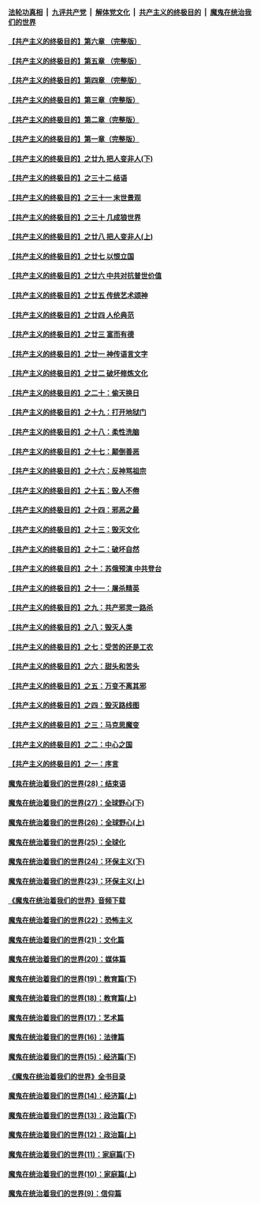 ####  [法轮功真相](../../../../basic/blob/master/README.md?t=06212231) &nbsp;|&nbsp; [九评共产党](../../../../9ping.md/blob/master/README.md?t=06212231) &nbsp;|&nbsp; [解体党文化](../../../../jtdwh.md/blob/master/README.md?t=06212231)  &nbsp;|&nbsp; [共产主义的终极目的](../../../../gczydzjmd.md/blob/master/README.md?t=06212231) &nbsp;|&nbsp; [魔鬼在统治我们的世界](../../../../mgztzwmdsj.md/blob/master/README.md?t=06212231) 

#### [【共产主义的终极目的】第六章 （完整版）](../pages/nsc422/n11428913.md?t=06212231) 

#### [【共产主义的终极目的】第五章 （完整版）](../pages/nsc422/n11428912.md?t=06212231) 

#### [【共产主义的终极目的】第四章 （完整版）](../pages/nsc422/n11428907.md?t=06212231) 

#### [【共产主义的终极目的】第三章（完整版）](../pages/nsc422/n11428848.md?t=06212231) 

#### [【共产主义的终极目的】第二章（完整版）](../pages/nsc422/n11428831.md?t=06212231) 

#### [【共产主义的终极目的】第一章（完整版）](../pages/nsc422/n11417651.md?t=06212231) 

#### [【共产主义的终极目的】之廿九 把人变非人(下)](../pages/nsc422/n11344140.md?t=06212231) 

#### [【共产主义的终极目的】之三十二 结语](../pages/nsc422/n11360535.md?t=06212231) 

#### [【共产主义的终极目的】之三十一 末世景观](../pages/nsc422/n11351129.md?t=06212231) 

#### [【共产主义的终极目的】之三十 几成狼世界](../pages/nsc422/n11348280.md?t=06212231) 

#### [【共产主义的终极目的】之廿八 把人变非人(上)](../pages/nsc422/n11340492.md?t=06212231) 

#### [【共产主义的终极目的】之廿七 以恨立国](../pages/nsc422/n11336944.md?t=06212231) 

#### [【共产主义的终极目的】之廿六 中共对抗普世价值](../pages/nsc422/n11324785.md?t=06212231) 

#### [【共产主义的终极目的】之廿五 传统艺术颂神](../pages/nsc422/n11296396.md?t=06212231) 

#### [【共产主义的终极目的】之廿四 人伦典范](../pages/nsc422/n11296397.md?t=06212231) 

#### [【共产主义的终极目的】之廿三 富而有德](../pages/nsc422/n11283598.md?t=06212231) 

#### [【共产主义的终极目的】之廿一 神传语言文字](../pages/nsc422/n11263265.md?t=06212231) 

#### [【共产主义的终极目的】之廿二 破坏修炼文化](../pages/nsc422/n11245728.md?t=06212231) 

#### [【共产主义的终极目的】之二十：偷天换日](../pages/nsc422/n11238846.md?t=06212231) 

#### [【共产主义的终极目的】之十九：打开地狱门](../pages/nsc422/n11206376.md?t=06212231) 

#### [【共产主义的终极目的】之十八：柔性洗脑](../pages/nsc422/n11199994.md?t=06212231) 

#### [【共产主义的终极目的】之十七：颠倒善恶](../pages/nsc422/n11179782.md?t=06212231) 

#### [【共产主义的终极目的】之十六：反神骂祖宗](../pages/nsc422/n11166798.md?t=06212231) 

#### [【共产主义的终极目的】之十五：毁人不倦](../pages/nsc422/n11166792.md?t=06212231) 

#### [【共产主义的终极目的】之十四：邪恶之最](../pages/nsc422/n11150249.md?t=06212231) 

#### [【共产主义的终极目的】之十三：毁灭文化](../pages/nsc422/n11135227.md?t=06212231) 

#### [【共产主义的终极目的】之十二：破坏自然](../pages/nsc422/n11135214.md?t=06212231) 

#### [【共产主义的终极目的】之十：苏俄预演 中共登台](../pages/nsc422/n11118424.md?t=06212231) 

#### [【共产主义的终极目的】之十一：屠杀精英](../pages/nsc422/n11118442.md?t=06212231) 

#### [【共产主义的终极目的】之九：共产邪灵一路杀](../pages/nsc422/n11114139.md?t=06212231) 

#### [【共产主义的终极目的】之八：毁灭人类](../pages/nsc422/n11108503.md?t=06212231) 

#### [【共产主义的终极目的】之七：受苦的还是工农](../pages/nsc422/n11101809.md?t=06212231) 

#### [【共产主义的终极目的】之六：甜头和苦头](../pages/nsc422/n11096971.md?t=06212231) 

#### [【共产主义的终极目的】之五：万变不离其邪](../pages/nsc422/n11091285.md?t=06212231) 

#### [【共产主义的终极目的】之四：毁灭路线图](../pages/nsc422/n11086284.md?t=06212231) 

#### [【共产主义的终极目的】之三：马克思魔变](../pages/nsc422/n11061941.md?t=06212231) 

#### [【共产主义的终极目的】之二：中心之国](../pages/nsc422/n11047728.md?t=06212231) 

#### [【共产主义的终极目的】之一：序言](../pages/nsc422/n11086077.md?t=06212231) 

#### [魔鬼在统治着我们的世界(28)：结束语](../pages/nsc422/n10936246.md?t=06212231) 

#### [魔鬼在统治着我们的世界(27)：全球野心(下)](../pages/nsc422/n10928319.md?t=06212231) 

#### [魔鬼在统治着我们的世界(26)：全球野心(上)](../pages/nsc422/n10900318.md?t=06212231) 

#### [魔鬼在统治着我们的世界(25)：全球化](../pages/nsc422/n10788205.md?t=06212231) 

#### [魔鬼在统治着我们的世界(24)：环保主义(下)](../pages/nsc422/n10695307.md?t=06212231) 

#### [魔鬼在统治着我们的世界(23)：环保主义(上)](../pages/nsc422/n10688613.md?t=06212231) 

#### [《魔鬼在统治着我们的世界》音频下载](../pages/nsc422/n10635553.md?t=06212231) 

#### [魔鬼在统治着我们的世界(22)：恐怖主义](../pages/nsc422/n10614727.md?t=06212231) 

#### [魔鬼在统治着我们的世界(21)：文化篇](../pages/nsc422/n10597706.md?t=06212231) 

#### [魔鬼在统治着我们的世界(20)：媒体篇](../pages/nsc422/n10586579.md?t=06212231) 

#### [魔鬼在统治着我们的世界(19)：教育篇(下)](../pages/nsc422/n10564808.md?t=06212231) 

#### [魔鬼在统治着我们的世界(18)：教育篇(上)](../pages/nsc422/n10526970.md?t=06212231) 

#### [魔鬼在统治着我们的世界(17)：艺术篇](../pages/nsc422/n10499093.md?t=06212231) 

#### [魔鬼在统治着我们的世界(16)：法律篇](../pages/nsc422/n10485969.md?t=06212231) 

#### [魔鬼在统治着我们的世界(15)：经济篇(下)](../pages/nsc422/n10469975.md?t=06212231) 

#### [《魔鬼在统治着我们的世界》全书目录](../pages/nsc422/n10464261.md?t=06212231) 

#### [魔鬼在统治着我们的世界(14)：经济篇(上)](../pages/nsc422/n10457370.md?t=06212231) 

#### [魔鬼在统治着我们的世界(13)：政治篇(下)](../pages/nsc422/n10448270.md?t=06212231) 

#### [魔鬼在统治着我们的世界(12)：政治篇(上)](../pages/nsc422/n10444576.md?t=06212231) 

#### [魔鬼在统治着我们的世界(11)：家庭篇(下)](../pages/nsc422/n10440961.md?t=06212231) 

#### [魔鬼在统治着我们的世界(10)：家庭篇(上)](../pages/nsc422/n10435448.md?t=06212231) 

#### [魔鬼在统治着我们的世界(9)：信仰篇](../pages/nsc422/n10432159.md?t=06212231) 

